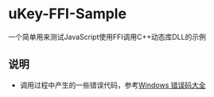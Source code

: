# uKey-FFI-Sample
一个简单用来测试JavaScript使用FFI调用C++动态库DLL的示例

说明
---
* 调用过程中产生的一些错误代码，参考[Windows 错误码大全](http://www.jianshu.com/p/79bbb96e0065)